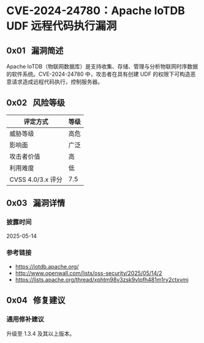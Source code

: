 # CVE-2024-24780：Apache IoTDB UDF 远程代码执行漏洞

## 0x01   漏洞简述

Apache IoTDB（物联网数据库）是支持收集、存储、管理与分析物联网时序数据的软件系统。CVE-2024-24780 中，攻击者在具有创建 UDF 的权限下可构造恶意请求造成远程代码执行，控制服务器。

## 0x02   风险等级

| 评定方式            | 等级  |
| --------------- | --- |
| 威胁等级            | 高危  |
| 影响面             | 广泛  |
| 攻击者价值           | 高   |
| 利用难度            | 低   |
| CVSS 4.0/3.x 评分 | 7.5 |

## 0x03   漏洞详情

### 披露时间

2025-05-14

### 参考链接

- https://iotdb.apache.org/
- http://www.openwall.com/lists/oss-security/2025/05/14/2
- https://lists.apache.org/thread/xphtm98v3zsk9vlpfh481m1ry2ctxvmj

## 0x04   修复建议

### 通用修补建议

升级至 1.3.4 及其以上版本。
